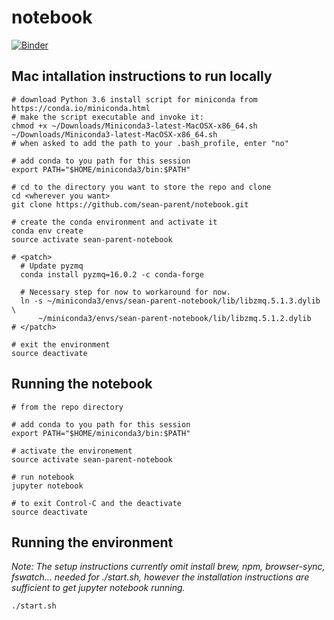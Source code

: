# notebook

[![Binder](https://mybinder.org/badge.svg)](https://mybinder.org/v2/gh/sean-parent/notebook/master)

## Mac intallation instructions to run locally

```
# download Python 3.6 install script for miniconda from https://conda.io/miniconda.html
# make the script executable and invoke it:
chmod +x ~/Downloads/Miniconda3-latest-MacOSX-x86_64.sh
~/Downloads/Miniconda3-latest-MacOSX-x86_64.sh
# when asked to add the path to your .bash_profile, enter "no"

# add conda to you path for this session
export PATH="$HOME/miniconda3/bin:$PATH"

# cd to the directory you want to store the repo and clone
cd <wherever you want>
git clone https://github.com/sean-parent/notebook.git

# create the conda environment and activate it
conda env create
source activate sean-parent-notebook

# <patch>
  # Update pyzmq
  conda install pyzmq=16.0.2 -c conda-forge

  # Necessary step for now to workaround for now.
  ln -s ~/miniconda3/envs/sean-parent-notebook/lib/libzmq.5.1.3.dylib \
      ~/miniconda3/envs/sean-parent-notebook/lib/libzmq.5.1.2.dylib
# </patch>

# exit the environment
source deactivate
```

## Running the notebook

```
# from the repo directory

# add conda to you path for this session
export PATH="$HOME/miniconda3/bin:$PATH"

# activate the environement
source activate sean-parent-notebook

# run notebook
jupyter notebook

# to exit Control-C and the deactivate
source deactivate

```

## Running the environment

_Note: The setup instructions currently omit install brew, npm, browser-sync, fswatch... needed for ./start.sh, however the installation instructions are sufficient to get jupyter notebook running._

```
./start.sh
```
